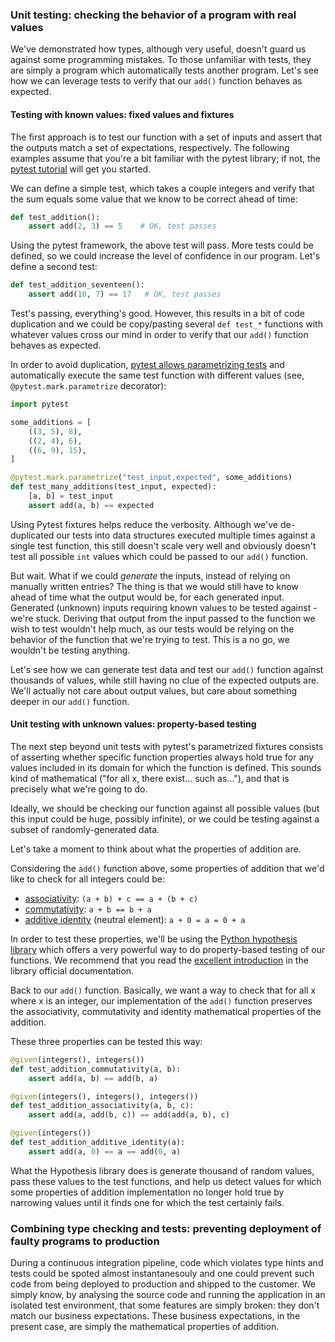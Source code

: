 ### Unit testing: checking the behavior of a program with real values

We've demonstrated how types, although very useful, doesn't guard us against some programming mistakes. To those unfamiliar with tests, they are simply a program which automatically tests another program. Let's see how we can leverage tests to verify that our `add()` function behaves as expected.

#### Testing with known values: fixed values and fixtures

The first approach is to test our function with a set of inputs and assert that the outputs match a set of expectations, respectively. The following examples assume that you're a bit familiar with the pytest library; if not, the [pytest tutorial](https://docs.pytest.org/en/latest/getting-started.html) will get you started.

We can define a simple test, which takes a couple integers and verify that the sum equals some value that we know to be correct ahead of time:

```python
def test_addition():
    assert add(2, 3) == 5    # OK, test passes
```

Using the pytest framework, the above test will pass. More tests could be defined, so we could increase the level of confidence in our program. Let's define a second test:

```python
def test_addition_seventeen():
    assert add(10, 7) == 17   # OK, test passes
```

Test's passing, everything's good. However, this results in a bit of code duplication and we could be copy/pasting several `def test_*` functions with whatever values cross our mind in order to verify that our `add()` function behaves as expected.

In order to avoid duplication, [pytest allows parametrizing tests](https://docs.pytest.org/en/latest/parametrize.html) and automatically execute the same test function with different values (see, `@pytest.mark.parametrize` decorator):

```python
import pytest

some_additions = [
    ((3, 5), 8),
    ((2, 4), 6),
    ((6, 9), 15),
]

@pytest.mark.parametrize("test_input,expected", some_additions)
def test_many_additions(test_input, expected):
    [a, b] = test_input
    assert add(a, b) == expected
```

Using Pytest fixtures helps reduce the verbosity. Although we've de-duplicated our tests into data structures executed multiple times against a single test function, this still doesn't scale very well and obviously doesn't test all possible `int` values which could be passed to our `add()` function.

But wait. What if we could _generate_ the inputs, instead of relying on manually written entries? The thing is that we would still have to know ahead of time what the output would be, for each generated input. Generated (unknown) inputs requiring known values to be tested against - we're stuck. Deriving that output from the input passed to the function we wish to test wouldn't help much, as our tests would be relying on the behavior of the function that we're trying to test. This is a no go, we wouldn't be testing anything.

Let's see how we can generate test data and test our `add()` function against thousands of values, while still having no clue of the expected outputs are. We'll actually not care about output values, but care about something deeper in our `add()` function.

#### Unit testing with unknown values: property-based testing

The next step beyond unit tests with pytest's parametrized fixtures consists of asserting whether specific function properties always hold true for any values included in its domain for which the function is defined. This sounds kind of mathematical ("for all x, there exist... such as..."), and that is precisely what we're going to do.

Ideally, we should be checking our function against all possible values (but this input could be huge, possibly infinite), or we could be testing against a subset of randomly-generated data.

Let's take a moment to think about what the properties of addition are.

Considering the `add()` function above, some properties of addition that we'd like to check for all integers could be:

- [associativity](https://en.wikipedia.org/wiki/Associative_property): `(a + b) + c == a + (b + c)`
- [commutativity](https://en.wikipedia.org/wiki/Commutative_property): `a + b == b + a`
- [additive identity](https://en.wikipedia.org/wiki/Additive_identity) (neutral element): `a + 0 = a = 0 + a`

In order to test these properties, we'll be using the [Python hypothesis library](https://hypothesis.readthedocs.io/en/latest/) which offers a very powerful way to do property-based testing of our functions. We recommend that you read the [excellent introduction](https://hypothesis.readthedocs.io/en/latest/quickstart.html) in the library official documentation.

Back to our `add()` function. Basically, we want a way to check that for all x where x is an integer, our implementation of the `add()` function preserves the associativity, commutativity and identity mathematical properties of the addition.

These three properties can be tested this way:

```python
@given(integers(), integers())
def test_addition_commutativity(a, b):
    assert add(a, b) == add(b, a)

@given(integers(), integers(), integers())
def test_addition_associativity(a, b, c):
    assert add(a, add(b, c)) == add(add(a, b), c)

@given(integers())
def test_addition_additive_identity(a):
    assert add(a, 0) == a == add(0, a)
```

What the Hypothesis library does is generate thousand of random values, pass these values to the test functions, and help us detect values for which some properties of addition implementation no longer hold true by narrowing values until it finds one for which the test certainly fails.

### Combining type checking and tests: preventing deployment of faulty programs to production

During a continuous integration pipeline, code which violates type hints and tests could be spoted almost instantanesouly and one could prevent such code from being deployed to production and shipped to the customer. We simply know, by analysing the source code and running the application in an isolated test environment, that some features are simply broken: they don't match our business expectations. These business expectations, in the present case, are simply the mathematical properties of addition.

